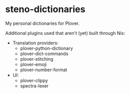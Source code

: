 # steno-dictionaries

My personal dictionaries for Plover.

Additional plugins used that aren't (yet) built through Nix:

- Translation providers:
  - plover-python-dictionary
  - plover-dict-commands
  - plover-stitching
  - plover-emoji
  - plover-number-format
- UI:
  - plover-clippy
  - spectra-lexer

